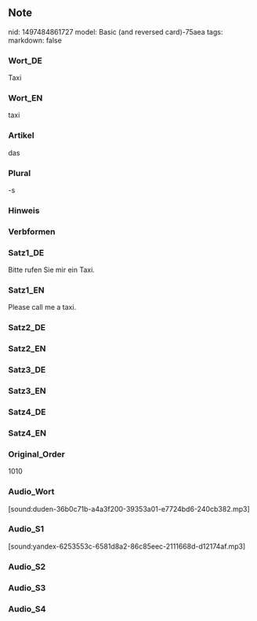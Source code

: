 ## Note
nid: 1497484861727
model: Basic (and reversed card)-75aea
tags: 
markdown: false

### Wort_DE
Taxi

### Wort_EN
taxi

### Artikel
das

### Plural
-s

### Hinweis


### Verbformen


### Satz1_DE
Bitte rufen Sie mir ein Taxi.

### Satz1_EN
Please call me a taxi.

### Satz2_DE


### Satz2_EN


### Satz3_DE


### Satz3_EN


### Satz4_DE


### Satz4_EN


### Original_Order
1010

### Audio_Wort
[sound:duden-36b0c71b-a4a3f200-39353a01-e7724bd6-240cb382.mp3]

### Audio_S1
[sound:yandex-6253553c-6581d8a2-86c85eec-2111668d-d12174af.mp3]

### Audio_S2


### Audio_S3


### Audio_S4

